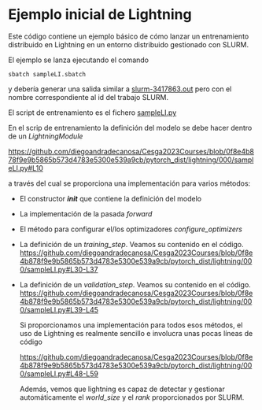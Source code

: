 # Ejemplo inicial de Lightning

Este código contiene un ejemplo básico de cómo lanzar un entrenamiento distribuido en Lightning en un entorno distribuido gestionado con SLURM.

El ejemplo se lanza ejecutando el comando

```
sbatch sampleLI.sbatch
```
y debería generar una salida similar a [slurm-3417863.out](https://github.com/diegoandradecanosa/Cesga2023Courses/blob/main/pytorch_dist/lightning/000/slurm-3417863.out)
pero con el nombre correspondiente al id del trabajo SLURM.

El script de entrenamiento es el fichero [sampleLI.py](https://github.com/diegoandradecanosa/Cesga2023Courses/blob/main/pytorch_dist/lightning/000/sampleLI.py)

En el scrip de entrenamiento la definición del modelo se debe hacer dentro de un *LightningModule*

https://github.com/diegoandradecanosa/Cesga2023Courses/blob/0f8e4b878f9e9b5865b573d4783e5300e539a9cb/pytorch_dist/lightning/000/sampleLI.py#L10

a través del cual se proporciona una implementación para varios métodos:
- El constructor *__init__* que contiene la definición del modelo
- La implementación de la pasada *forward*
- El método para configurar el/los optimizadores *configure_optimizers*
- La definición de un *training_step*. Veamos su contenido en el código.
  https://github.com/diegoandradecanosa/Cesga2023Courses/blob/0f8e4b878f9e9b5865b573d4783e5300e539a9cb/pytorch_dist/lightning/000/sampleLI.py#L30-L37
- La definición de un *validation_step*. Veamos su contenido en el código.
  https://github.com/diegoandradecanosa/Cesga2023Courses/blob/0f8e4b878f9e9b5865b573d4783e5300e539a9cb/pytorch_dist/lightning/000/sampleLI.py#L39-L45

  Si proporcionamos una implementación para todos esos métodos, el uso de Lightning es realmente sencillo e involucra unas pocas líneas de código

  https://github.com/diegoandradecanosa/Cesga2023Courses/blob/0f8e4b878f9e9b5865b573d4783e5300e539a9cb/pytorch_dist/lightning/000/sampleLI.py#L48-L59

  Además, vemos que lightning es capaz de detectar y gestionar automáticamente el *world_size* y el *rank* proporcionados por SLURM.
  
